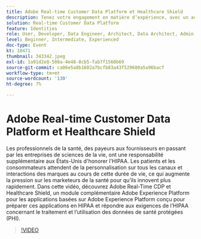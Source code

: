 ```yaml
---
title: Adobe Real-time Customer Data Platform et Healthcare Shield
description: Tenez votre engagement en matière dʼexpérience, avec un accès à moins de données. Que vous soyez annonceur, éditeur ou agence, ce webinaire vous aidera à déverrouiller la variable
solution: Real-time Customer Data Platform
feature: Identities
role: User, Developer, Data Engineer, Architect, Data Architect, Admin, Leader
level: Beginner, Intermediate, Experienced
doc-type: Event
kt: 10471
thumbnail: 343342.jpeg
exl-id: 1a91d2e8-508a-4e48-8cb5-fab7f1560b69
source-git-commit: ca06e5a8b1602a7bcfb83a43f529680a5a96bacf
workflow-type: tm+mt
source-wordcount: '130'
ht-degree: 7%

---
```


# Adobe Real-time Customer Data Platform et Healthcare Shield

Les professionnels de la santé, des payeurs aux fournisseurs en passant par les entreprises de sciences de la vie, ont une responsabilité supplémentaire aux États-Unis d&#39;honorer l&#39;HIPAA. Les patients et les consommateurs attendent de la personnalisation sur tous les canaux et interactions des marques au cours de cette durée de vie, ce qui augmente la pression sur les marketeurs de la santé pour qu’ils innovent plus rapidement. Dans cette vidéo, découvrez Adobe Real-Time CDP et Healthcare Shield, un module complémentaire Adobe Experience Platform pour les applications basées sur Adobe Experience Platform conçu pour préparer ces applications en HIPAA et répondre aux exigences de l’HIPAA concernant le traitement et l’utilisation des données de santé protégées (PHI).

>[!VIDEO](https://video.tv.adobe.com/v/343342/?quality=12&learn=on)

